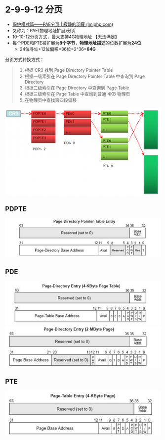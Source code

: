 # 2-9-9-12 分页
- [保护模式篇——PAE分页 | 寂静的羽夏 (lmlphp.com)](https://www.lmlphp.com/user/219331/article/item/8195572/)
- 又称为：PAE(物理地址扩展)分页
- 10-10-12分页方式，最大支持4G物理地址 【无法满足】
- 每个PDE和PTE被扩展为**8个字节**，**物理地址描述**的位数扩展为**24位**
	- 24位寻址+12位偏移=36位=2^36=**64G**

分页方式转换方式：
> 1.  根据 CR3 找到 Page Directory Pointer Table
> 2.  根据一级索引在 Page Directory Pointer Table 中查询到 Page Directory
> 3.  根据二级索引在 Page Directory 中查询到 Page Table
> 4.  根据三级索引在 Page Table 中查询到普通 4KB 物理页
> 5.  在物理页中查找第四段偏移

![](../photo/Pasted%20image%2020221217001351.png)
## PDPTE

![](../photo/Pasted%20image%2020221217001851.png)
## PDE
![](../photo/Pasted%20image%2020221217002655.png)
![](../photo/Pasted%20image%2020221217002701.png)

## PTE
![](../photo/Pasted%20image%2020221217002033.png)